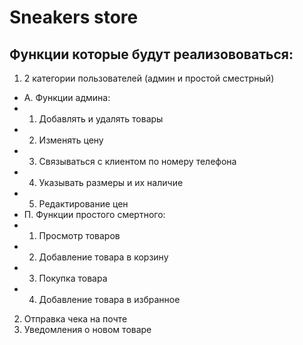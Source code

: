 # **Sneakers store**
## Функции которые будут реализововаться:
1. 2 категории пользователей (админ и простой сместрный)
  - А. Функции админа:
   - 1. Добавлять и удалять товары
   - 2. Изменять цену
   - 3. Связываться с клиентом по номеру телефона
   - 4. Указывать размеры и их наличие
   - 5. Редактирование цен
  - П. Функции простого смертного:
   - 1. Просмотр товаров
   - 2. Добавление товара в корзину
   - 3. Покупка товара 
   - 4. Добавление товара в избранное 
2. Отправка чека на почтe 
3. Уведомления о новом товаре 
